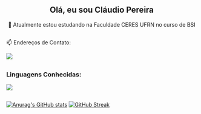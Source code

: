 <h2 align="center"> 
  Olá, eu sou Cláudio Pereira 
</h2>

  <p align="center"> 🌱 Atualmente estou estudando na Faculdade CERES UFRN no curso de BSI </p>

##

  📫 Endereços de Contato:
  
  <a href="mailto:claudioaraujo0109@gmail.com">
    <img src="https://img.shields.io/badge/Gmail-D14836?style=for-the-badge&logo=gmail&logoColor=white">
  </a>
  

##

  <h3> Linguagens Conhecidas: </h3>
    
 <p>
   <a href="https://skillicons.dev">
      <img src="https://skillicons.dev/icons?i=python,c" />
    </a>
 </p>

##

[![Anurag's GitHub stats](https://github-readme-stats.vercel.app/api?username=Claudio-Arauj&show_icons=true&theme=dark)](https://github.com/anuraghazra/github-readme-stats)
[![GitHub Streak](https://streak-stats.demolab.com?user=Claudio-Arauj&theme=dark&mode=weekly)](https://git.io/streak-stats)

